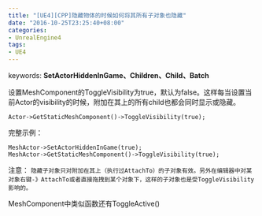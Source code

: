 ```yaml
---
title: "[UE4][CPP]隐藏物体的时候如何将其所有子对象也隐藏"
date: "2016-10-25T23:25:40+08:00"
categories:
- UnrealEngine4
tags:
- UE4
---
```


keywords: **SetActorHiddenInGame、Children、Child、Batch**

设置MeshComponent的ToggleVisibility为true，默认为false。这样每当设置当前Actor的visibility的时候，附加在其上的所有child也都会同时显示或隐藏。

    Actor->GetStaticMeshComponent()->ToggleVisibility(true);

完整示例：

    MeshActor->SetActorHiddenInGame(true);
    MeshActor->GetStaticMeshComponent()->ToggleVisibility(true);

注意：
`隐藏子对象只对附加在其上（执行过AttachTo）的子对象有效。另外在编辑器中对某对象右键-》AttachTo或者直接拖拽到某个对象下，这样的子对象也是受ToggleVisibility影响的。`

MeshComponent中类似函数还有ToggleActive()